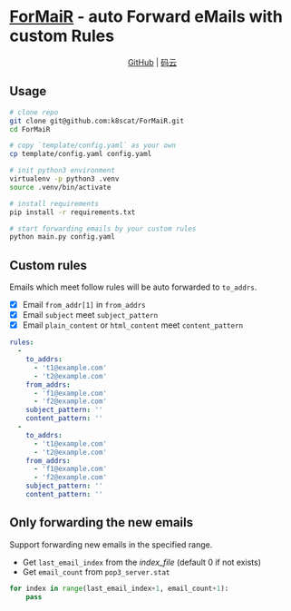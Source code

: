 # [ForMaiR](https://formair.io) - auto Forward eMails with custom Rules

<p align="center">
    <a href="https://github.com/k8scat/ForMaiR">GitHub</a> |
    <a href="https://gitee.com/hsowan/ForMaiR">码云</a>
</p>

## Usage

```bash
# clone repo
git clone git@github.com:k8scat/ForMaiR.git
cd ForMaiR

# copy `template/config.yaml` as your own
cp template/config.yaml config.yaml

# init python3 environment
virtualenv -p python3 .venv
source .venv/bin/activate

# install requirements
pip install -r requirements.txt

# start forwarding emails by your custom rules
python main.py config.yaml
```

## Custom rules

Emails which meet follow rules will be auto forwarded to `to_addrs`.

- [x] Email `from_addr[1]` in `from_addrs`
- [x] Email `subject` meet `subject_pattern`
- [x] Email `plain_content` or `html_content` meet `content_pattern`

```yaml
rules:
  -
    to_addrs:
      - 't1@example.com'
      - 't2@example.com'
    from_addrs:
      - 'f1@example.com'
      - 'f2@example.com'
    subject_pattern: ''
    content_pattern: ''
  -
    to_addrs:
      - 't1@example.com'
      - 't2@example.com'
    from_addrs:
      - 'f1@example.com'
      - 'f2@example.com'
    subject_pattern: ''
    content_pattern: ''
```

## Only forwarding the new emails

Support forwarding new emails in the specified range.

- Get `last_email_index` from the _index_file_ (default 0 if not exists)
- Get `email_count` from `pop3_server.stat`

```python
for index in range(last_email_index+1, email_count+1):
    pass
```
